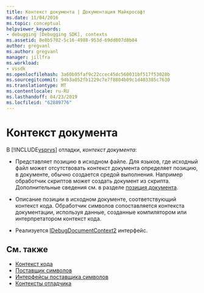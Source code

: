 ```yaml
---
title: Контекст документа | Документация Майкрософт
ms.date: 11/04/2016
ms.topic: conceptual
helpviewer_keywords:
- debugging [Debugging SDK], contexts
ms.assetid: 8e8b5702-5c16-4988-953d-69dd807d8b84
author: gregvanl
ms.author: gregvanl
manager: jillfra
ms.workload:
- vssdk
ms.openlocfilehash: 3a60b95faf9c22ccec45dc560031bf517f53028b
ms.sourcegitcommit: 94b3a052fb1229c7e7f8804b09c1d403385c7630
ms.translationtype: MT
ms.contentlocale: ru-RU
ms.lasthandoff: 04/23/2019
ms.locfileid: "62889776"
---
```

# <a name="document-context"></a>Контекст документа
В [!INCLUDE[vsprvs](../../code-quality/includes/vsprvs_md.md)] отладки, *контекст документа*:

- Представляет позицию в исходном файле. Для языков, где исходный файл может отсутствовать контекст документа определяет позицию, в документе, обычно создается средой выполнения. Например обработчик скриптов может создать документ из скрипта. Дополнительные сведения см. в разделе [позиция документа](../../extensibility/debugger/document-position.md).

- Описание позиции в исходном документе, соответствующий контекст кода. Обработчик символов сопоставляется контекста документации, используя данные, созданные компилятором или интерпретатором контекст кода.

- Реализуется [IDebugDocumentContext2](../../extensibility/debugger/reference/idebugdocumentcontext2.md) интерфейс.

## <a name="see-also"></a>См. также
- [Контекст кода](../../extensibility/debugger/code-context.md)
- [Поставщик символов](../../extensibility/debugger/symbol-provider.md)
- [Интерфейсы поставщика символов](../../extensibility/debugger/reference/symbol-provider-interfaces.md)
- [Контексты отладчика](../../extensibility/debugger/debugger-contexts.md)
